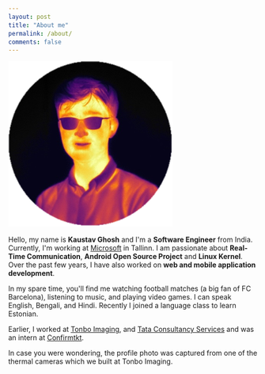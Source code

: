 ```yaml
---
layout: post
title: "About me"
permalink: /about/
comments: false
---
```


![About image](/assets/profile.png "Kaustav Ghosh")

<div class="social-media">
    <a href="https://github.com/ikaustav" target="_blank" class="fa fa-github"></a>
    <a href="https://www.linkedin.com/in/kaustav28" target="_blank" class="fa fa-linkedin"></a>
</div>

Hello, my name is **Kaustav Ghosh** and I'm a **Software Engineer** from India. Currently, I'm working at [Microsoft](https://microsoft.com/) in Tallinn. I am passionate about **Real-Time Communication**, **Android Open Source Project** and **Linux Kernel**. Over the past few years, I have also worked on **web and mobile application development**. 

In my spare time, you'll find me watching football matches (a big fan of FC Barcelona), listening to music, and playing video games. I can speak English, Bengali, and Hindi. Recently I joined a language class to learn Estonian.

Earlier, I worked at [Tonbo Imaging](https://tonboimaging.com/), and [Tata Consultancy Services](https://www.tcs.com/) and was an intern at [Confirmtkt](https://www.confirmtkt.com/). 

In case you were wondering, the profile photo was captured from one of the thermal cameras which we built at Tonbo Imaging.